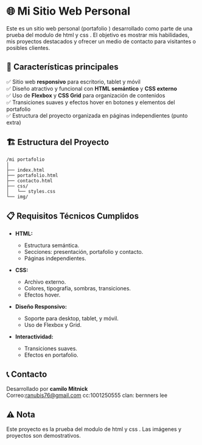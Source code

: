 # 🌐 Mi Sitio Web Personal

Este es un sitio web personal (portafolio ) desarrollado como parte de una prueba del modulo de html y css . El objetivo es mostrar mis habilidades, mis proyectos destacados y ofrecer un medio de contacto para visitantes o posibles clientes.

## 🚀 Características principales

✅ Sitio web **responsivo** para escritorio, tablet y móvil  
✅ Diseño atractivo y funcional con **HTML semántico** y **CSS externo**  
✅ Uso de **Flexbox** y **CSS Grid** para organización de contenidos  
✅ Transiciones suaves y efectos hover en botones y elementos del portafolio  
✅ Estructura del proyecto organizada en páginas independientes (punto extra)  

## 🏗️ Estructura del Proyecto

```
/mi portafolio
│
├── index.html
├── portafolio.html
├── contacto.html
├── css/
│   └── styles.css
└── img/

```

## 📋 Requisitos Técnicos Cumplidos

- **HTML:**
  - Estructura semántica.
  - Secciones: presentación, portafolio y contacto.
  - Páginas independientes.

- **CSS:**
  - Archivo externo.
  - Colores, tipografía, sombras, transiciones.
  - Efectos hover.

- **Diseño Responsivo:**
  - Soporte para desktop, tablet, y móvil.
  - Uso de Flexbox y Grid.

- **Interactividad:**
  - Transiciones suaves.
  - Efectos en portafolio.

## 📞 Contacto

Desarrollado por **camilo Mitnick**  
Correo:ranubis76@gmail.com
cc:1001250555
clan: bernners lee

## ⚠️ Nota

Este proyecto es la prueba del modulo de html y css . Las imágenes y proyectos son demostrativos.
